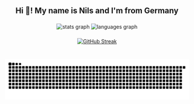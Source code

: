 <div align="center">

  <h2>Hi 👋! My name is Nils and I'm from Germany</h2>

  ###

  <div>
    <img src="https://github-readme-stats.vercel.app/api?username=AC1original&hide_title=false&hide_rank=true&show_icons=true&include_all_commits=true&count_private=true&disable_animations=false&theme=dracula&locale=en&hide_border=false" height="150" alt="stats graph" />
    <img src="https://github-readme-stats.vercel.app/api/top-langs?username=AC1original&locale=en&hide_title=false&layout=compact&card_width=320&langs_count=5&theme=dracula&hide_border=false" height="150" alt="languages graph" />
  </div>

  ###

  [![GitHub Streak](https://github-readme-streak-stats-eight.vercel.app?user=AC1original&theme=dracula)](https://git.io/streak-stats)

  ###

  <br clear="both">
  <img src="https://raw.githubusercontent.com/AC1original/AC1original/output/snake.svg" alt="Snake animation" />

</div>
